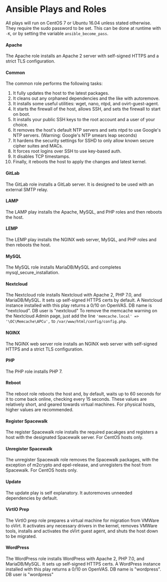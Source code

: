 # Ansible Plays and Roles
All plays will run on CentOS 7 or Ubuntu 16.04 unless stated otherwise. They require the sudo password to be set. This can be done at runtime with `-K`, or by setting the variable `ansible_become_pass`.

#### Apache
The Apache role installs an Apache 2 server with self-signed HTTPS and a strict TLS configuration.

#### Common
The common role performs the following tasks:

1. It fully updates the host to the latest packages.
2. It cleans out any orphaned dependencies and the like with autoremove.
3. It installs some useful utilities: wget, nano, ntpd, and ovirt-guest-agent.
4. It starts the firewall of the host, allows SSH, and sets the firewall to start on boot.
5. It installs your public SSH keys to the root account and a user of your choice.
6. It removes the host's default NTP servers and sets ntpd to use Google's NTP servers. (Warning: Google's NTP smears leap seconds)
7. It hardens the security settings for SSHD to only allow known secure cipher suites and MACs.
8. It forces root logins over SSH to use key-based auth.
9. It disables TCP timestamps.
10. Finally, it reboots the host to apply the changes and latest kernel.

#### GitLab
The GitLab role installs a GitLab server. It is designed to be used with an external SMTP relay.

#### LAMP
The LAMP play installs the Apache, MySQL, and PHP roles and then reboots the host.

#### LEMP
The LEMP play installs the NGINX web server, MySQL, and PHP roles and then reboots the host.

#### MySQL
The MySQL role installs MariaDB/MySQL and completes mysql_secure_installation.

#### Nextcloud
The Nextcloud role installs Nextcloud with Apache 2, PHP 7.0, and MariaDB/MySQL. It sets up self-signed HTTPS certs by default.
A Nextcloud instance installed with this play returns a 0/10 on OpenVAS.
DB name is "nextcloud". DB user is "nextcloud"
To remove the memcache warning on the Nextcloud Admin page, just add the line `'memcache.local' => '\OC\Memcache\APCu',` to `/var/www/html/config/config.php`.

#### NGINX
The NGINX web server role installs an NGINX web server with self-signed HTTPS and a strict TLS configuration.

#### PHP
The PHP role installs PHP 7.

#### Reboot
The reboot role reboots the host and, by default, waits up to 60 seconds for it to come back online, checking every 15 seconds. These values are relatively short, and geared towards virtual machines. For physical hosts, higher values are recommended.

#### Register Spacewalk
The register Spacewalk role installs the required pacakges and registers a host with the designated Spacewalk server. For CentOS hosts only.

#### Unregister Spacewalk
The unregister Spacewalk role removes the Spacewalk packages, with the exception of m2crypto and epel-release, and unregisters the host from Spacewalk. For CentOS hosts only.

#### Update
The update play is self explanatory. It autoremoves unneeded dependencies by default.

#### VirtIO Prep
The VirtIO prep role prepares a virtual machine for migration from VMWare to oVirt. It activates any necessary drivers in the kernel, removes VMWare tools, installs and activates the oVirt guest agent, and shuts the host down to be migrated.

#### WordPress
The WordPress role installs WordPress with Apache 2, PHP 7.0, and MariaDB/MySQL. It sets up self-signed HTTPS certs.
A WordPress instance installed with this play returns a 0/10 on OpenVAS.
DB name is "wordpress". DB user is "wordpress"
